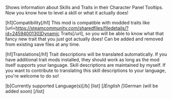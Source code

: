 Shows information about Skills and Traits in their Character Panel Tooltips. Now you know how to level a skill or what it actually does!

[h1]Compatibility[/h1]
This mod is compatible with modded traits like [url=https://steamcommunity.com/sharedfiles/filedetails/?id=2459400130]Dynamic Traits[/url], so you will be able to know what that fancy new trait that you just got actually does!
Can be added and removed from existing save files at any time.

[h1]Translations[/h1]
Trait descriptions will be translated automatically. If you have additional trait mods installed, they should work as long as the mod itself supports your language.
Skill descriptions are maintained by myself. If you want to contribute to translating this skill descriptions to your language, you're welcome to do so!

[b]Currently supported Language(s)[/b]
[list]
[*]English
[*]German (will be added soon)
[/list]
